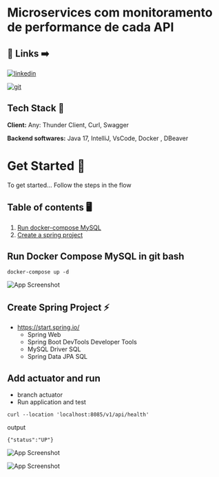   
# Microservices com monitoramento de performance de cada API

## 🔗 Links  ➡️ 
[![linkedin](https://img.shields.io/badge/linkedin-0A66C2?style=for-the-badge&logo=linkedin&logoColor=white)](https://br.linkedin.com/in/luiza-andrade-ti/)  

[![git](https://img.shields.io/badge/github-000?style=for-the-badge&logo=github&logoColor=white)](https://github.com/luizaandradeti/) 
 

## Tech Stack 🔨
**Client:** Any: Thunder Client, Curl, Swagger 

**Backend softwares:** Java 17, IntelliJ, VsCode, Docker , DBeaver

# Get Started 🚀  
To get started... Follow the steps in the flow

## Table of contents 🖥️
1. [Run docker-compose MySQL](#run-docker-compose-mysql-in-git-bash)
2. [Create a spring project](#add-actuator-and-run)
  
## Run Docker Compose MySQL in git bash
``` docker-compose up -d ```

![App Screenshot](images/conexao-docker.png)  


## Create Spring Project  ⚡️
- https://start.spring.io/ 
    - Spring Web 
    - Spring Boot DevTools Developer Tools
    - MySQL Driver SQL
    - Spring Data JPA SQL

## Add actuator and run

- branch actuator
- Run application and test 

```
curl --location 'localhost:8085/v1/api/health'
```
output

```
{"status":"UP"}
```

![App Screenshot](images/actuator-image.png) 

![App Screenshot](images/swagger.png) 
